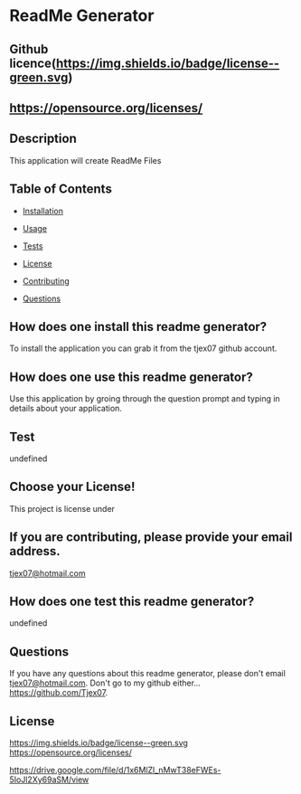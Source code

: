 # ReadMe Generator
  ## Github licence(https://img.shields.io/badge/license--green.svg)
  ## https://opensource.org/licenses/
  
  ## Description 
  This application will create ReadMe Files
  ## Table of Contents 
  * [Installation](#installation)
  * [Usage](#usage)
  * [Tests](#tests)
  * [License](#license)
  * [Contributing](#contributing)
 
  * [Questions](#questions)
  
  ## How does one install this readme generator? 
  To install the application you can grab it from the tjex07 github account.

  ## How does one use this readme generator? 
  Use this application by groing through the question prompt and typing in details about your application.

  ## Test 
  undefined

  ## Choose your License! 
  This project is license under 

  ## If you are contributing, please provide your email address. 
  tjex07@hotmail.com

  ## How does one test this readme generator? 
  undefined

  ## Questions 
  If you have any questions about this readme generator, please don't email tjex07@hotmail.com. Don't go to my github either... https://github.com/Tjex07.

  ## License
 https://img.shields.io/badge/license--green.svg
https://opensource.org/licenses/
  

  https://drive.google.com/file/d/1x6MlZl_nMwT38eFWEs-5IoJl2Xy69aSM/view